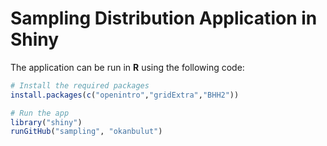 # Sampling Distribution Application in Shiny

The application can be run in **R** using the following code:

```r
# Install the required packages
install.packages(c("openintro","gridExtra","BHH2"))

# Run the app
library("shiny")
runGitHub("sampling", "okanbulut") 
```

